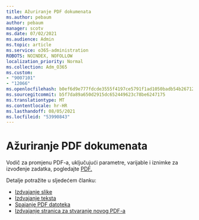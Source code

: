 ```yaml
---
title: Ažuriranje PDF dokumenata
ms.author: pebaum
author: pebaum
manager: scotv
ms.date: 07/02/2021
ms.audience: Admin
ms.topic: article
ms.service: o365-administration
ROBOTS: NOINDEX, NOFOLLOW
localization_priority: Normal
ms.collection: Adm_O365
ms.custom:
- "9007101"
- "12066"
ms.openlocfilehash: b0ef6d9e777fdcde3555f4197ce5791f1ad1050badb54b267129d2b1febe0e7c
ms.sourcegitcommit: b5f7da89a650d2915dc652449623c78be6247175
ms.translationtype: MT
ms.contentlocale: hr-HR
ms.lasthandoff: 08/05/2021
ms.locfileid: "53990843"
---
```

# <a name="update-pdf-documents"></a>Ažuriranje PDF dokumenata

Vodič za promjenu PDF-a, uključujući parametre, varijable i iznimke za izvođenje zadatka, pogledajte [PDF.](/power-automate/desktop-flows/actions-reference/pdf)

Detalje potražite u sljedećem članku:

- [Izdvajanje slike](/power-automate/desktop-flows/actions-reference/pdf#pdf-actions)
- [Izdvajanje teksta](/power-automate/desktop-flows/actions-reference/pdf#extracttextfrompdfaction)
- [Spajanje PDF datoteka](/power-automate/desktop-flows/actions-reference/pdf#mergefiles)
- [Izdvajanje stranica za stvaranje novog PDF-a](/power-automate/desktop-flows/actions-reference/pdf#extractpages)
